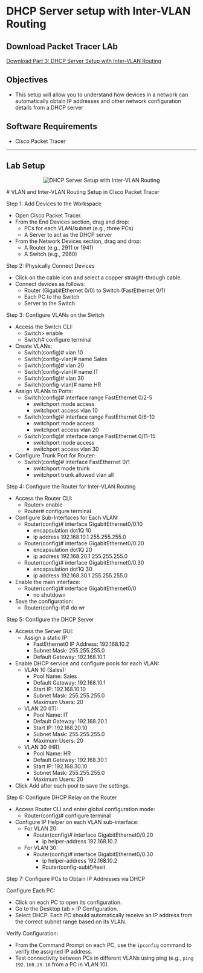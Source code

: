 # DHCP Server setup with Inter-VLAN Routing
## Download Packet Tracer LAb
[Download Part 3: DHCP Server Setup with Inter-VLAN Routing](DHCP%20Sever%20Setup%20w%20Inter%20VLAN%20Routing.pkt)

## Objectives
- This setup will allow you to understand how devices in a network can automatically
 obtain IP addresses and other network configuration details from a DHCP server

## Software Requirements
- Cisco Packet Tracer

---

## Lab Setup



<p align="center">
  <img src="https://i.postimg.cc/437x9kxy/DHCPServersetupwith-Inter-VLANRouting.png" alt="DHCP Server Setup with Inter-VLAN Routing"/>
</p>
# VLAN and Inter-VLAN Routing Setup in Cisco Packet Tracer



Step 1: Add Devices to the Workspace
- Open Cisco Packet Tracer.
- From the End Devices section, drag and drop:
  - PCs for each VLAN/subnet (e.g., three PCs)
  - A Server to act as the DHCP server
- From the Network Devices section, drag and drop:
  - A Router (e.g., 2911 or 1941)
  - A Switch (e.g., 2960)

Step 2: Physically Connect Devices
- Click on the cable icon and select a copper straight-through cable.
- Connect devices as follows:
  - Router (GigabitEthernet 0/0) to Switch (FastEthernet 0/1)
  - Each PC to the Switch
  - Server to the Switch

Step 3: Configure VLANs on the Switch
- Access the Switch CLI:
  - Switch> enable
  - Switch# configure terminal
- Create VLANs:
  - Switch(config)# vlan 10
  - Switch(config-vlan)# name Sales
  - Switch(config)# vlan 20
  - Switch(config-vlan)# name IT
  - Switch(config)# vlan 30
  - Switch(config-vlan)# name HR
- Assign VLANs to Ports:
  - Switch(config)# interface range FastEthernet 0/2-5
    - switchport mode access
    - switchport access vlan 10
  - Switch(config)# interface range FastEthernet 0/6-10
    - switchport mode access
    - switchport access vlan 20
  - Switch(config)# interface range FastEthernet 0/11-15
    - switchport mode access
    - switchport access vlan 30
- Configure Trunk Port for Router:
  - Switch(config)# interface FastEthernet 0/1
    - switchport mode trunk
    - switchport trunk allowed vlan all

Step 4: Configure the Router for Inter-VLAN Routing
- Access the Router CLI:
  - Router> enable
  - Router# configure terminal
- Configure Sub-Interfaces for Each VLAN:
  - Router(config)# interface GigabitEthernet0/0.10
    - encapsulation dot1Q 10
    - ip address 192.168.10.1 255.255.255.0
  - Router(config)# interface GigabitEthernet0/0.20
    - encapsulation dot1Q 20
    - ip address 192.168.20.1 255.255.255.0
  - Router(config)# interface GigabitEthernet0/0.30
    - encapsulation dot1Q 30
    - ip address 192.168.30.1 255.255.255.0
- Enable the main interface:
  - Router(config)# interface GigabitEthernet0/0
    - no shutdown
- Save the configuration:
  - Router(config-if)# do wr

Step 5: Configure the DHCP Server
- Access the Server GUI:
  - Assign a static IP:
    - FastEthernet0 IP Address: 192.168.10.2
    - Subnet Mask: 255.255.255.0
    - Default Gateway: 192.168.10.1
- Enable DHCP service and configure pools for each VLAN:
  - VLAN 10 (Sales):
    - Pool Name: Sales
    - Default Gateway: 192.168.10.1
    - Start IP: 192.168.10.10
    - Subnet Mask: 255.255.255.0
    - Maximum Users: 20
  - VLAN 20 (IT):
    - Pool Name: IT
    - Default Gateway: 192.168.20.1
    - Start IP: 192.168.20.10
    - Subnet Mask: 255.255.255.0
    - Maximum Users: 20
  - VLAN 30 (HR):
    - Pool Name: HR
    - Default Gateway: 192.168.30.1
    - Start IP: 192.168.30.10
    - Subnet Mask: 255.255.255.0
    - Maximum Users: 20
- Click Add after each pool to save the settings.

Step 6: Configure DHCP Relay on the Router
- Access Router CLI and enter global configuration mode:
  - Router(config)# configure terminal
- Configure IP Helper on each VLAN sub-interface:
  - For VLAN 20:
    - Router(config)# interface GigabitEthernet0/0.20
      - ip helper-address 192.168.10.2
  - For VLAN 30:
    - Router(config)# interface GigabitEthernet0/0.30
      - ip helper-address 192.168.10.2
      - Router(config-subif)#exit

Step 7: Configure PCs to Obtain IP Addresses via DHCP

Configure Each PC:
- Click on each PC to open its configuration.
- Go to the Desktop tab > IP Configuration.
- Select DHCP. Each PC should automatically receive an IP address from the correct subnet range based on its VLAN.

Verify Configuration:
- From the Command Prompt on each PC, use the `ipconfig` command to verify the assigned IP address.
- Test connectivity between PCs in different VLANs using ping (e.g., `ping 192.168.20.10` from a PC in VLAN 10).

